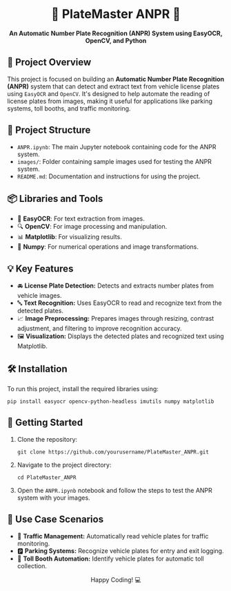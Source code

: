 <h1 align="center">📸 PlateMaster ANPR 🚗</h1>
<p align="center">
  <b>An Automatic Number Plate Recognition (ANPR) System using EasyOCR, OpenCV, and Python</b>
</p>

<h2>🚀 Project Overview</h2>
<p>This project is focused on building an <b>Automatic Number Plate Recognition (ANPR)</b> system that can detect and extract text from vehicle license plates using <code>EasyOCR</code> and <code>OpenCV</code>. It's designed to help automate the reading of license plates from images, making it useful for applications like parking systems, toll booths, and traffic monitoring.</p>

<h2>📂 Project Structure</h2>
<ul>
  <li><code>ANPR.ipynb</code>: The main Jupyter notebook containing code for the ANPR system.</li>
  <li><code>images/</code>: Folder containing sample images used for testing the ANPR system.</li>
  <li><code>README.md</code>: Documentation and instructions for using the project.</li>
</ul>

<h2>📦 Libraries and Tools</h2>
<ul>
  <li>🧠 <b>EasyOCR</b>: For text extraction from images.</li>
  <li>🔍 <b>OpenCV</b>: For image processing and manipulation.</li>
  <li>📊 <b>Matplotlib</b>: For visualizing results.</li>
  <li>🔢 <b>Numpy</b>: For numerical operations and image transformations.</li>
</ul>

<h2>💡 Key Features</h2>
<ul>
  <li>🚘 <b>License Plate Detection:</b> Detects and extracts number plates from vehicle images.</li>
  <li>🔤 <b>Text Recognition:</b> Uses EasyOCR to read and recognize text from the detected plates.</li>
  <li>📈 <b>Image Preprocessing:</b> Prepares images through resizing, contrast adjustment, and filtering to improve recognition accuracy.</li>
  <li>🖼️ <b>Visualization:</b> Displays the detected plates and recognized text using Matplotlib.</li>
</ul>

<h2>🛠️ Installation</h2>
<p>To run this project, install the required libraries using:</p>

<pre><code>pip install easyocr opencv-python-headless imutils numpy matplotlib</code></pre>

<h2>🚀 Getting Started</h2>
<ol>
  <li>Clone the repository:</li>
  <pre><code>git clone https://github.com/yourusername/PlateMaster_ANPR.git</code></pre>
  
  <li>Navigate to the project directory:</li>
  <pre><code>cd PlateMaster_ANPR</code></pre>
  
  <li>Open the <code>ANPR.ipynb</code> notebook and follow the steps to test the ANPR system with your images.</li>
</ol>

<h2>🎯 Use Case Scenarios</h2>
<ul>
  <li>🚦 <b>Traffic Management:</b> Automatically read vehicle plates for traffic monitoring.</li>
  <li>🅿️ <b>Parking Systems:</b> Recognize vehicle plates for entry and exit logging.</li>
  <li>🚧 <b>Toll Booth Automation:</b> Identify vehicle plates for automatic toll collection.</li>
</ul>

<p align="center">Happy Coding! 💻</p>
